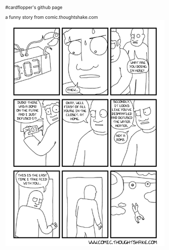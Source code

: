 #cardflopper's github page

a funny story from comic.thoughtshake.com
![acid](images/acid.png "acid")
